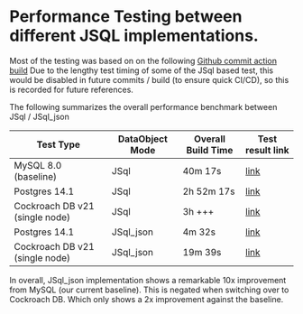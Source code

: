 # Performance Testing between different JSQL implementations.

Most of the testing was based on on the following [Github commit action build](https://github.com/picoded/JavaCommons-dstack/commit/82a3be3076563a9a2700e0cf998dc77a88b32526)
Due to the lengthy test timing of some of the JSql based test, this would be disabled in future commits / build (to ensure quick CI/CD), so this is recorded for future references.

The following summarizes the overall performance benchmark between JSql / JSql_json

| Test Type                      | DataObject Mode | Overall Build Time | Test result link                                                              |
|--------------------------------|-----------------|--------------------|-------------------------------------------------------------------------------|
| MySQL 8.0 (baseline)           | JSql            | 40m 17s            | [link](https://github.com/picoded/JavaCommons-dstack/actions/runs/1520128402) |
| Postgres 14.1                  | JSql            | 2h 52m 17s         | [link](https://github.com/picoded/JavaCommons-dstack/actions/runs/1520128394) |
| Cockroach DB v21 (single node) | JSql            | 3h +++             | [link](https://github.com/picoded/JavaCommons-dstack/actions/runs/1520128403) |
| Postgres 14.1                  | JSql_json       | 4m 32s             | [link](https://github.com/picoded/JavaCommons-dstack/actions/runs/1520128404) |
| Cockroach DB v21 (single node) | JSql_json       | 19m 39s            | [link](https://github.com/picoded/JavaCommons-dstack/actions/runs/1520128400) |

In overall, JSql_json implementation shows a remarkable 10x improvement from MySQL (our current baseline). 
This is negated when switching over to Cockroach DB. Which only shows a 2x improvement against the baseline.
